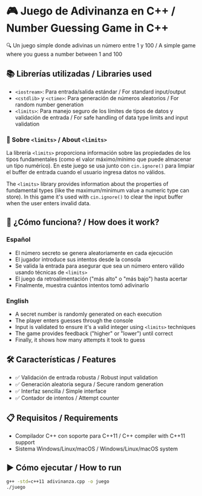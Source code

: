 # 🎮 Juego de Adivinanza en C++ / Number Guessing Game in C++

🔍 Un juego simple donde adivinas un número entre 1 y 100 / A simple game where you guess a number between 1 and 100

## 📚 Librerías utilizadas / Libraries used

- `<iostream>`: Para entrada/salida estándar / For standard input/output
- `<cstdlib>` y `<ctime>`: Para generación de números aleatorios / For random number generation
- `<limits>`: Para manejo seguro de los límites de tipos de datos y validación de entrada / For safe handling of data type limits and input validation

### 📖 Sobre `<limits>` / About `<limits>`

La librería `<limits>` proporciona información sobre las propiedades de los tipos fundamentales (como el valor máximo/mínimo que puede almacenar un tipo numérico). En este juego se usa junto con `cin.ignore()` para limpiar el buffer de entrada cuando el usuario ingresa datos no válidos.

The `<limits>` library provides information about the properties of fundamental types (like the maximum/minimum value a numeric type can store). In this game it's used with `cin.ignore()` to clear the input buffer when the user enters invalid data.

## 🚀 ¿Cómo funciona? / How does it work?

### Español

- El número secreto se genera aleatoriamente en cada ejecución
- El jugador introduce sus intentos desde la consola
- Se valida la entrada para asegurar que sea un número entero válido usando técnicas de `<limits>`
- El juego da retroalimentación ("más alto" o "más bajo") hasta acertar
- Finalmente, muestra cuántos intentos tomó adivinarlo

### English

- A secret number is randomly generated on each execution
- The player enters guesses through the console
- Input is validated to ensure it's a valid integer using `<limits>` techniques
- The game provides feedback ("higher" or "lower") until correct
- Finally, it shows how many attempts it took to guess

## 🛠️ Características / Features

- ✅ Validación de entrada robusta / Robust input validation
- ✅ Generación aleatoria segura / Secure random generation
- ✅ Interfaz sencilla / Simple interface
- ✅ Contador de intentos / Attempt counter

## 📋 Requisitos / Requirements

- Compilador C++ con soporte para C++11 / C++ compiler with C++11 support
- Sistema Windows/Linux/macOS / Windows/Linux/macOS system

## ▶️ Cómo ejecutar / How to run

```bash
g++ -std=c++11 adivinanza.cpp -o juego
./juego
```
